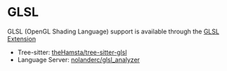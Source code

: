 # GLSL

GLSL (OpenGL Shading Language) support is available through the [GLSL Extension](https://github.com/khulnasoft-lab/neopilot/tree/main/extensions/glsl/)

- Tree-sitter: [theHamsta/tree-sitter-glsl](https://github.com/theHamsta/tree-sitter-glsl)
- Language Server: [nolanderc/glsl_analyzer](https://github.com/nolanderc/glsl_analyzer)
